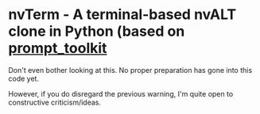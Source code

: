 nvTerm - A terminal-based nvALT clone in Python (based on [prompt_toolkit](https://github.com/jonathanslenders/python-prompt-toolkit)
===============================================

Don't even bother looking at this.  No proper preparation has gone into this code yet.

However, if you do disregard the previous warning, I'm quite open to constructive
criticism/ideas.
